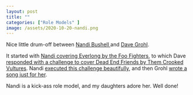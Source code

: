 ```yaml
---
layout: post
title: ""
categories: ["Role Models" ]
image: /assets/2020-10-20-nandi.png
---
```

Nice little drum-off between [Nandi Bushell ](https://www.youtube.com/channel/UCbMg1QLaHBzmww35QK-mHEQ) and [Dave Grohl](https://twitter.com/officialdavepag?lang=en).

It started with [Nandi covering Everlong by the Foo Fighters](https://www.youtube.com/watch?v=MRvHI8tgx8A), to which Dave [responded with a challenge to cover Dead End Friends by Them Crooked Vultures](https://twitter.com/foofighters/status/1299740995538485248). 
Nandi [executed this challenge beautifully](https://www.youtube.com/watch?v=OZBQW2gE0Ew&list=PL0B-SSjYdybBRF4tbXLAl4WDBhOQbydod&index=3), and then Grohl [wrote a song just for her](https://twitter.com/foofighters/status/1305517568946438144).

Nandi is a kick-ass role model, and my daughters adore her. Well done!